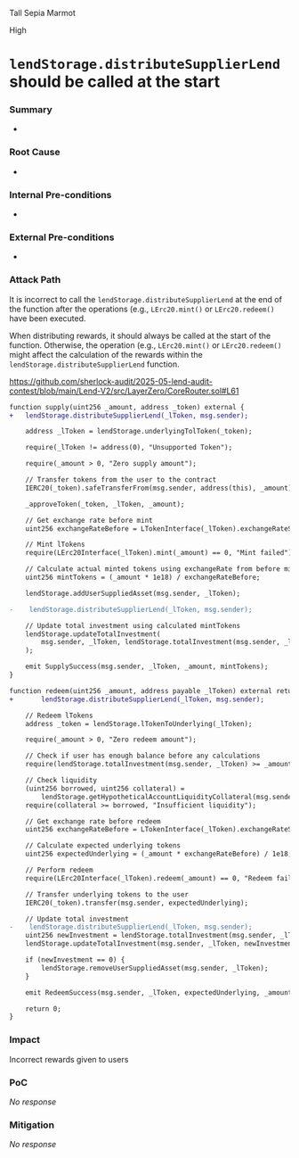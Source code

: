 Tall Sepia Marmot

High

# `lendStorage.distributeSupplierLend` should be called at the start

### Summary

-

### Root Cause

-

### Internal Pre-conditions

-

### External Pre-conditions

-

### Attack Path

It is incorrect to call the `lendStorage.distributeSupplierLend` at the end of the function after the operations (e.g., `LErc20.mint()` or `LErc20.redeem()` have been executed.

When distributing rewards, it should always be called at the start of the function. Otherwise, the operation (e.g., `LErc20.mint()` or `LErc20.redeem()` might affect the calculation of the rewards within the `lendStorage.distributeSupplierLend` function.

https://github.com/sherlock-audit/2025-05-lend-audit-contest/blob/main/Lend-V2/src/LayerZero/CoreRouter.sol#L61

```diff
function supply(uint256 _amount, address _token) external {
+   lendStorage.distributeSupplierLend(_lToken, msg.sender);

    address _lToken = lendStorage.underlyingTolToken(_token);

    require(_lToken != address(0), "Unsupported Token");

    require(_amount > 0, "Zero supply amount");

    // Transfer tokens from the user to the contract
    IERC20(_token).safeTransferFrom(msg.sender, address(this), _amount);

    _approveToken(_token, _lToken, _amount);

    // Get exchange rate before mint
    uint256 exchangeRateBefore = LTokenInterface(_lToken).exchangeRateStored();

    // Mint lTokens
    require(LErc20Interface(_lToken).mint(_amount) == 0, "Mint failed");

    // Calculate actual minted tokens using exchangeRate from before mint
    uint256 mintTokens = (_amount * 1e18) / exchangeRateBefore;

    lendStorage.addUserSuppliedAsset(msg.sender, _lToken);

-    lendStorage.distributeSupplierLend(_lToken, msg.sender);

    // Update total investment using calculated mintTokens
    lendStorage.updateTotalInvestment(
        msg.sender, _lToken, lendStorage.totalInvestment(msg.sender, _lToken) + mintTokens
    );

    emit SupplySuccess(msg.sender, _lToken, _amount, mintTokens);
}

function redeem(uint256 _amount, address payable _lToken) external returns (uint256) {
+		lendStorage.distributeSupplierLend(_lToken, msg.sender);

    // Redeem lTokens
    address _token = lendStorage.lTokenToUnderlying(_lToken);

    require(_amount > 0, "Zero redeem amount");

    // Check if user has enough balance before any calculations
    require(lendStorage.totalInvestment(msg.sender, _lToken) >= _amount, "Insufficient balance");

    // Check liquidity
    (uint256 borrowed, uint256 collateral) =
        lendStorage.getHypotheticalAccountLiquidityCollateral(msg.sender, LToken(_lToken), _amount, 0);
    require(collateral >= borrowed, "Insufficient liquidity");

    // Get exchange rate before redeem
    uint256 exchangeRateBefore = LTokenInterface(_lToken).exchangeRateStored();

    // Calculate expected underlying tokens
    uint256 expectedUnderlying = (_amount * exchangeRateBefore) / 1e18;

    // Perform redeem
    require(LErc20Interface(_lToken).redeem(_amount) == 0, "Redeem failed");

    // Transfer underlying tokens to the user
    IERC20(_token).transfer(msg.sender, expectedUnderlying);

    // Update total investment
-    lendStorage.distributeSupplierLend(_lToken, msg.sender);
    uint256 newInvestment = lendStorage.totalInvestment(msg.sender, _lToken) - _amount;
    lendStorage.updateTotalInvestment(msg.sender, _lToken, newInvestment);

    if (newInvestment == 0) {
        lendStorage.removeUserSuppliedAsset(msg.sender, _lToken);
    }

    emit RedeemSuccess(msg.sender, _lToken, expectedUnderlying, _amount);

    return 0;
}
```

### Impact

Incorrect rewards given to users

### PoC

_No response_

### Mitigation

_No response_